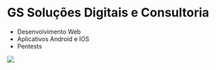 <p align="center">
  <h1>GS Soluções Digitais e Consultoria</h1>
  <ul>
  <li>Desenvolvimento Web</li>
  <li>Aplicativos Android e IOS</li>
  <li>Pentests</li>
  </ul>
<img loading="lazy" src="http://img.shields.io/static/v1?label=STATUS&message=EM%20DESENVOLVIMENTO&color=GREEN&style=for-the-badge"/>
</p>
